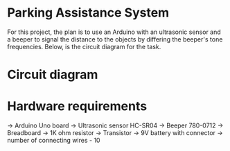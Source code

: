 # Parking Assistance System

For this project, the plan is to use an Arduino with an ultrasonic sensor and a beeper to signal the distance to the objects by differing the beeper's tone frequencies. Below, is the circuit diagram for the task.

# Circuit diagram



# Hardware requirements

-> Arduino Uno board
-> Ultrasonic sensor HC-SR04
-> Beeper 780-0712
-> Breadboard
-> 1K ohm resistor
-> Transistor
-> 9V battery with connector
-> number of connecting wires - 10
